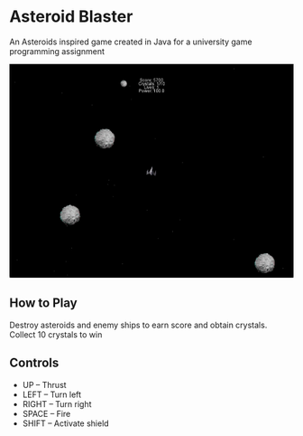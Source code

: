 # Asteroid Blaster
An Asteroids inspired game created in Java for a university game programming assignment

<p align="center">
<img width="600" src="https://github.com/chrisblett/Asteroid-Blaster/blob/main/res/screenshots/image2.png" alt="">
</p>

## How to Play
Destroy asteroids and enemy ships to earn score and obtain crystals. Collect 10 crystals to win

## Controls
*	UP    – Thrust
*	LEFT  – Turn left
*	RIGHT – Turn right
*	SPACE – Fire
*	SHIFT – Activate shield
